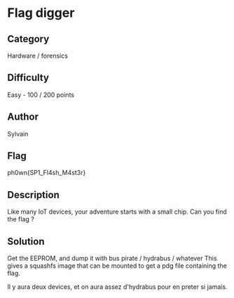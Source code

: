 # Flag digger

## Category

Hardware / forensics

## Difficulty

Easy - 100 / 200 points

## Author

Sylvain

## Flag

ph0wn{SP1_Fl4sh_M4st3r}

## Description

Like many IoT devices, your adventure starts with a small chip. Can you
find the flag ?

## Solution

Get the EEPROM, and dump it with bus pirate / hydrabus / whatever
This gives a squashfs image that can be mounted to get a pdg file
containing the flag.


Il y aura deux devices, et on aura assez d'hydrabus pour en preter si
jamais.

